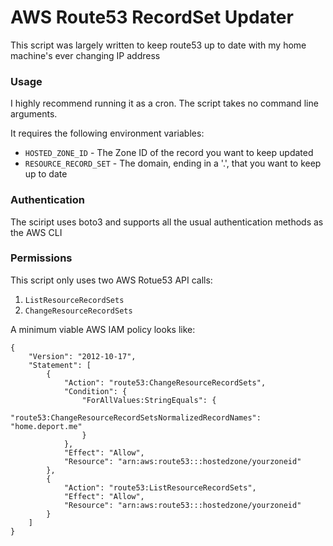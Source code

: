# AWS Route53 RecordSet Updater
This script was largely written to keep route53 up to date with my home machine's ever changing IP address

### Usage
I highly recommend running it as a cron. The script takes no command line arguments.

It requires the following environment variables:

* `HOSTED_ZONE_ID` - The Zone ID of the record you want to keep updated
* `RESOURCE_RECORD_SET` - The domain, ending in a '.', that you want to keep up to date

### Authentication
The sciript uses boto3 and supports all the usual authentication methods as the AWS CLI

### Permissions
This script only uses two AWS Rotue53 API calls:
1) `ListResourceRecordSets`
1) `ChangeResourceRecordSets`

A minimum viable AWS IAM policy looks like:

```
{
	"Version": "2012-10-17",
	"Statement": [
		{
			"Action": "route53:ChangeResourceRecordSets",
			"Condition": {
				"ForAllValues:StringEquals": {
					"route53:ChangeResourceRecordSetsNormalizedRecordNames": "home.deport.me"
				}
			},
			"Effect": "Allow",
			"Resource": "arn:aws:route53:::hostedzone/yourzoneid"
		},
		{
			"Action": "route53:ListResourceRecordSets",
			"Effect": "Allow",
			"Resource": "arn:aws:route53:::hostedzone/yourzoneid"
		}
	]
}
```
